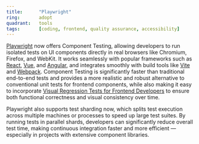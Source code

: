 ```yaml
---
title:      "Playwright"
ring:       adopt
quadrant:   tools
tags:       [coding, frontend, quality assurance, accessibility]
---
```


[Playwright](https://playwright.dev/) now offers Component Testing, allowing developers to run isolated tests on UI components directly in real browsers like Chromium, Firefox, and WebKit. It works seamlessly with popular frameworks such as [React](/languages-and-frameworks/react/), [Vue](/languages-and-frameworks/vue/), and [Angular](languages-and-frameworks/angular/), and integrates smoothly with build tools like [Vite](/tools/vite/) and [Webpack](https://techradar.aoe.com/tools/webpack/).
Component Testing is significantly faster than traditional end-to-end tests and provides a more realistic and robust alternative to conventional unit tests for frontend components, while also making it easy to incorporate [Visual Regression Tests for Frontend Developers](methods-and-patterns/visual-regression-tests/) to ensure both functional correctness and visual consistency over time.

Playwright also supports test sharding now, which splits test execution across multiple machines or processes to speed up large test suites. By running tests in parallel shards, developers can significantly reduce overall test time, making continuous integration faster and more efficient — especially in projects with extensive component libraries.
